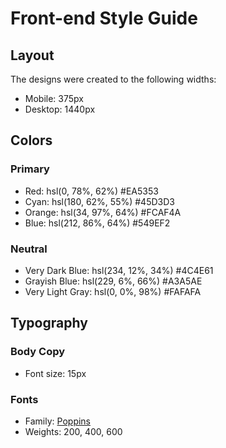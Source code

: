 # Front-end Style Guide

## Layout

The designs were created to the following widths:

- Mobile: 375px
- Desktop: 1440px

## Colors


### Primary

- Red: hsl(0, 78%, 62%) #EA5353
- Cyan: hsl(180, 62%, 55%) #45D3D3
- Orange: hsl(34, 97%, 64%) #FCAF4A
- Blue: hsl(212, 86%, 64%) #549EF2

### Neutral

- Very Dark Blue: hsl(234, 12%, 34%) #4C4E61
- Grayish Blue: hsl(229, 6%, 66%) #A3A5AE
- Very Light Gray: hsl(0, 0%, 98%) #FAFAFA

## Typography

### Body Copy

- Font size: 15px

### Fonts

- Family: [Poppins](https://fonts.google.com/specimen/Poppins)
- Weights: 200, 400, 600
